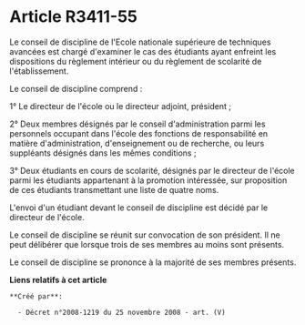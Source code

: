 # Article R3411-55

Le conseil de discipline de l'Ecole nationale supérieure de techniques avancées est chargé d'examiner le cas des étudiants
ayant enfreint les dispositions du règlement intérieur ou du règlement de scolarité de l'établissement.

Le conseil de discipline comprend :

1° Le directeur de l'école ou le directeur adjoint, président ;

2° Deux membres désignés par le conseil d'administration parmi les personnels occupant dans l'école des fonctions de
responsabilité en matière d'administration, d'enseignement ou de recherche, ou leurs suppléants désignés dans les mêmes
conditions ;

3° Deux étudiants en cours de scolarité, désignés par le directeur de l'école parmi les étudiants appartenant à la promotion
intéressée, sur proposition de ces étudiants transmettant une liste de quatre noms.

L'envoi d'un étudiant devant le conseil de discipline est décidé par le directeur de l'école.

Le conseil de discipline se réunit sur convocation de son président. Il ne peut délibérer que lorsque trois de ses membres au
moins sont présents.

Le conseil de discipline se prononce à la majorité de ses membres présents.

**Liens relatifs à cet article**

	**Créé par**:

	  - Décret n°2008-1219 du 25 novembre 2008 - art. (V)
